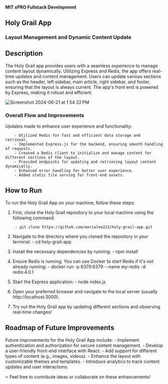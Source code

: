 #### MIT xPRO Fullstack Development
## Holy Grail App
### Layout Management and Dynamic Content Update

## Description 
The Holy Grail app provides users with a seamless experience to manage content layout dynamically. Utilizing Express and Redis, the app offers real-time updates and content management. Users can update various sections such as the header, left sidebar, main article, right sidebar, and footer, ensuring that the layout is always current. The app's front end is powered by Express, making it robust and efficient.

![Screenshot 2024-06-21 at 1 54 22 PM](https://github.com/marialee222/holy-grail-app/assets/150623001/09bdb5d5-9d33-4d72-aead-4ac2a473fa0f)

### Overall Flow and Improvements
Updates made to enhance user experience and functionality: 

		- Utilized Redis for fast and efficient data storage and retrieval.
		- Implemented Express.js for the backend, ensuring smooth handling of requests.
		- Created a Redis client to initialize and manage content for different sections of the layout.
		- Provided endpoints for updating and retrieving layout content dynamically.
		- Enhanced error handling for better user experience.
		- Added static file serving for front-end assets.

## How to Run
To run the Holy Grail App on your machine, follow these steps: 

1. First, clone the Holy Grail repository to your local machine using the following command:

		- git clone https://github.com/marialee222/holy-grail-app.git

2. Navigate to the directory where you cloned the repository in your terminal:
		 - cd holy-grail-app

3. Install the necessary dependencies by running:
		 - npm install 

4. Ensure Redis is running. You can use Docker to start Redis if it's not already running:
	 	- docker run -p 6379:6379 --name my-redis -d redis:4.0.1

5. Start the Express application:
	 	- node index.js 

6. Open your preferred browser and navigate to the local server (usually http://localhost:3000).

7. Try out the Holy Grail app by updating different sections and observing real-time changes!

## Roadmap of Future Improvements
Future improvements for the Holy Grail App include:
	- Implement authentication and authorization for secure content management.
	- Develop a user-friendly front-end interface with React.
	- Add support for different types of content (e.g., images, videos).
	- Enhance the layout with customizable themes and templates.
	- Introduce analytics to track content updates and user interactions.
   
:star: Feel free to contribute ideas or collaborate on these enhancements!
